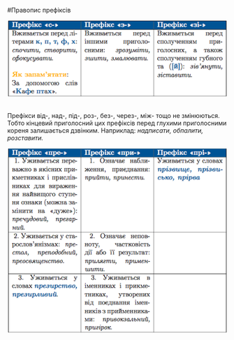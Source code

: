 #Правопис префіксів

<div class="center">
<img src="../pics/12/5.png" width="600px" class="center"/>
</div>
<br>


Префiкси <span class="p1">вiд-, над-, пiд-, роз-, без-, через-, мiж-</span> тощо не змiнюються. Тобто кiнцевий приголосний цих префiксiв перед глухими приголосними кореня залишається дзвiнким. Наприклад: <i>надписати, обпалити, розставити.</i>


<div class="center">
<img src="../pics/12/6.png" width="600px" class="center"/>
</div>
<br>

